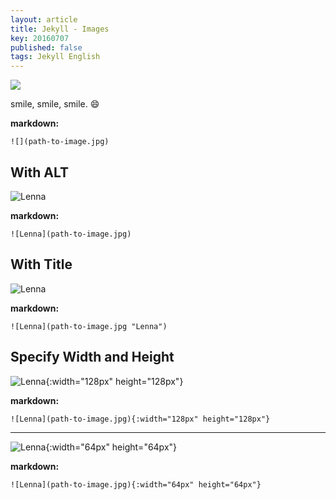 ```yaml
---
layout: article
title: Jekyll - Images
key: 20160707
published: false
tags: Jekyll English
---
```


![](https://raw.githubusercontent.com/kitian616/jekyll-TeXt-theme/master/test/assets/images/lenna.jpg)

smile, smile, smile. :smile:

<!--more-->

**markdown:**

    ![](path-to-image.jpg)

## With ALT

![Lenna](https://raw.githubusercontent.com/kitian616/jekyll-TeXt-theme/master/test/assets/images/lenna.jpg)

**markdown:**

    ![Lenna](path-to-image.jpg)

## With Title

![Lenna](https://raw.githubusercontent.com/kitian616/jekyll-TeXt-theme/master/test/assets/images/lenna.jpg "Lenna")

**markdown:**

    ![Lenna](path-to-image.jpg "Lenna")

## Specify Width and Height

![Lenna](https://raw.githubusercontent.com/kitian616/jekyll-TeXt-theme/master/test/assets/images/lenna.jpg "Lenna@128x128"){:width="128px" height="128px"}

**markdown:**

    ![Lenna](path-to-image.jpg){:width="128px" height="128px"}

---

![Lenna](https://raw.githubusercontent.com/kitian616/jekyll-TeXt-theme/master/test/assets/images/lenna.jpg "Lenna@64x64"){:width="64px" height="64px"}

**markdown:**

    ![Lenna](path-to-image.jpg){:width="64px" height="64px"}
